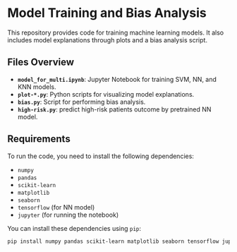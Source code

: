 # Model Training and Bias Analysis

This repository provides code for training machine learning models. It also includes model explanations through plots and a bias analysis script.

## Files Overview

- **`model_for_multi.ipynb`**: Jupyter Notebook for training SVM, NN, and KNN models.
- **`plot-*.py`**: Python scripts for visualizing model explanations.
- **`bias.py`**: Script for performing bias analysis.
- **`high-risk.py`**: predict high-risk patients outcome by pretrained NN model.

## Requirements

To run the code, you need to install the following dependencies:

- `numpy`
- `pandas`
- `scikit-learn`
- `matplotlib`
- `seaborn`
- `tensorflow` (for NN model)
- `jupyter` (for running the notebook)

You can install these dependencies using `pip`:

```bash
pip install numpy pandas scikit-learn matplotlib seaborn tensorflow jupyter
